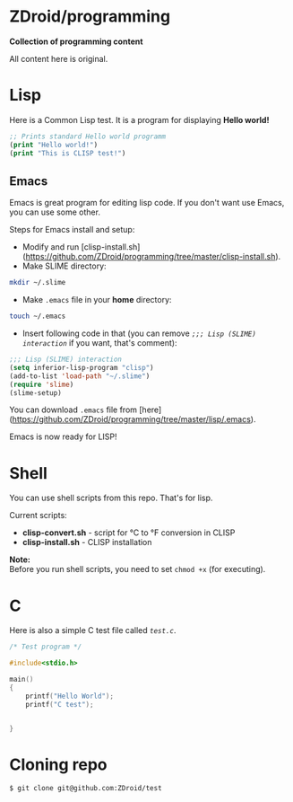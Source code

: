 # ZDroid/programming

**Collection of programming content**

All content here is original.

# Lisp

Here is a Common Lisp test. It is a program for displaying **Hello world!**

```lisp
;; Prints standard Hello world programm
(print "Hello world!")
(print "This is CLISP test!")
```

## Emacs

Emacs is great program for editing lisp code. If you don't want use Emacs, you can use some other.

Steps for Emacs install and setup:
* Modify and run [clisp-install.sh] (https://github.com/ZDroid/programming/tree/master/clisp-install.sh).
* Make SLIME directory:
```bash
mkdir ~/.slime
```

* Make `.emacs` file in your **home** directory:
```bash
touch ~/.emacs
```

* Insert following code in that (you can remove *`;;; Lisp (SLIME) interaction`* if you want, that's comment):
```lisp
;;; Lisp (SLIME) interaction
(setq inferior-lisp-program "clisp")
(add-to-list 'load-path "~/.slime")
(require 'slime)
(slime-setup)
```
You can download `.emacs` file from [here] (https://github.com/ZDroid/programming/tree/master/lisp/.emacs).

Emacs is now ready for LISP!

# Shell

You can use shell scripts from this repo. That's for lisp.

Current scripts:
* **clisp-convert.sh** - script for °C to °F conversion in CLISP
* **clisp-install.sh** - CLISP installation

**Note:**  
Before you run shell scripts, you need to set `chmod +x` (for executing).

# C
Here is also a simple C test file called *`test.c`*.
```c
/* Test program */

#include<stdio.h>

main()
{
    printf("Hello World");
	printf("C test");


}
```

# Cloning repo
```bash
$ git clone git@github.com:ZDroid/test
```
